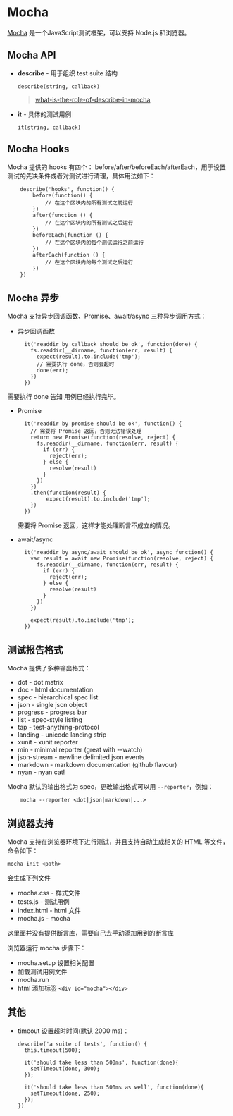 # Mocha

[Mocha](https://mochajs.org) 是一个JavaScript测试框架，可以支持 Node.js 和浏览器。

## Mocha API
- **describe** - 用于组织 test suite 结构
  
	```
	describe(string, callback)
	```
	
	> [what-is-the-role-of-describe-in-mocha](https://stackoverflow.com/questions/19298118/what-is-the-role-of-describe-in-mocha)

- **it** - 具体的测试用例
	
	```
	it(string, callback)
	```
	
## Mocha Hooks
Mocha 提供的 hooks 有四个： before/after/beforeEach/afterEach，用于设置测试的先决条件或者对测试进行清理，具体用法如下：

```
	describe('hooks', function() {	
		before(function() {
	        // 在这个区块内的所有测试之前运行
	    })
	    after(function () {
	        // 在这个区块内的所有测试之后运行
	    })
	    beforeEach(function () {
	        // 在这个区块内的每个测试运行之前运行
	    })
	    afterEach(function () {
	        // 在这个区块内的每个测试之后运行
	    })
	})
```

## Mocha 异步

Mocha 支持异步回调函数、Promise、await/async 三种异步调用方式：

- 异步回调函数

	```
	  it('readdir by callback should be ok', function(done) {
	    fs.readdir(__dirname, function(err, result) {
	      expect(result).to.include('tmp');
	      // 需要执行 done，否则会超时
	      done(err);
	    })
	  })
	```
需要执行 done 告知 用例已经执行完毕。

- Promise

	```
	  it('readdir by promise should be ok', function() {
	    // 需要将 Promise 返回，否则无法错误处理
	    return new Promise(function(resolve, reject) {
	      fs.readdir(__dirname, function(err, result) {
	        if (err) {
	          reject(err);
	        } else {
	          resolve(result)
	        }
	      })
	    })
	    .then(function(result) {
	         expect(result).to.include('tmp');
	    })
	  })
	```
	需要将 Promise 返回，这样才能处理断言不成立的情况。
	
- await/async
	
	```
	  it('readdir by async/await should be ok', async function() {
	    var result = await new Promise(function(resolve, reject) {
	      fs.readdir(__dirname, function(err, result) {
	        if (err) {
	          reject(err);
	        } else {
	          resolve(result)
	        }
	      })
	    })
	
	    expect(result).to.include('tmp');
	  })
	```

## 测试报告格式

Mocha 提供了多种输出格式：

- dot - dot matrix
- doc - html documentation
- spec - hierarchical spec list
- json - single json object
- progress - progress bar
- list - spec-style listing
- tap - test-anything-protocol
- landing - unicode landing strip
- xunit - xunit reporter
- min - minimal reporter (great with --watch)
- json-stream - newline delimited json events
- markdown - markdown documentation (github flavour)
- nyan - nyan cat!

Mocha 默认的输出格式为 spec，更改输出格式可以用 `--reporter`，例如：

```
	mocha --reporter <dot|json|markdown|...>
```

## 浏览器支持

Mocha 支持在浏览器环境下进行测试，并且支持自动生成相关的 HTML 等文件，命令如下：

```
mocha init <path>
``` 
会生成下列文件

- mocha.css - 样式文件
- tests.js  - 测试用例
- index.html - html 文件
- mocha.js - mocha 

这里面并没有提供断言库，需要自己去手动添加用到的断言库

浏览器运行 mocha 步骤下：

- mocha.setup 设置相关配置
- 加载测试用例文件
- mocha.run
- html 添加标签 `<div id="mocha"></div>`


## 其他
- timeout 设置超时时间(默认 2000 ms)：

	```
	describe('a suite of tests', function() {
	  this.timeout(500);
	
	  it('should take less than 500ms', function(done){
	    setTimeout(done, 300);
	  });
	
	  it('should take less than 500ms as well', function(done){
	    setTimeout(done, 250);
	  });
	})
	```
